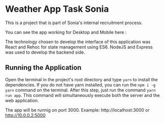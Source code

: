 # Weather App Task Sonia

This is a project that is part of Sonia's internal recruitment process.

You can see the app working for Desktop and Mobile here :

The technology chosen to develop the interface of this application was React and Rehoc for state management using ES6. NodeJS and Express was used to develop the backend side.

## Running the Application

Open the terminal in the project's root directory and type `yarn` to install the dependencies. If you do not have yarn installed, you can run the `npm i -g yarn` command on the terminal. After this step, just run the command `yarn run app`. This command will simultaneously execute both the server and the web application.

The app will be runnig on port 3000. Example: http://localhost:3000 or http://10.0.0.2:5000
